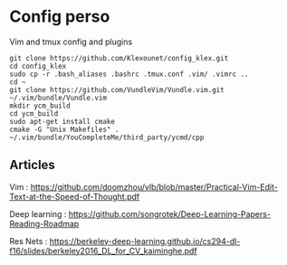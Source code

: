 # Config perso

Vim and tmux config and plugins
```
git clone https://github.com/Klexounet/config_klex.git
cd config_klex
sudo cp -r .bash_aliases .bashrc .tmux.conf .vim/ .vimrc ..
cd ~
git clone https://github.com/VundleVim/Vundle.vim.git ~/.vim/bundle/Vundle.vim
mkdir ycm_build
cd ycm_build
sudo apt-get install cmake
cmake -G "Unix Makefiles" . ~/.vim/bundle/YouCompleteMe/third_party/ycmd/cpp
```
## Articles

Vim : https://github.com/doomzhou/vlb/blob/master/Practical-Vim-Edit-Text-at-the-Speed-of-Thought.pdf

Deep learning : https://github.com/songrotek/Deep-Learning-Papers-Reading-Roadmap

Res Nets : https://berkeley-deep-learning.github.io/cs294-dl-f16/slides/berkeley2016_DL_for_CV_kaiminghe.pdf
